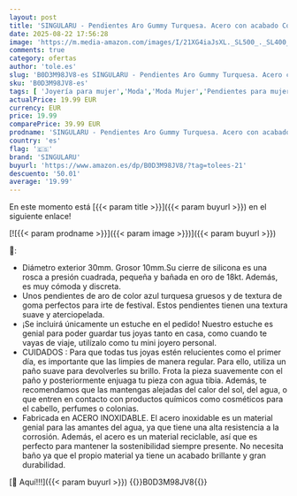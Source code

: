 ```yaml
---
layout: post
title: 'SINGULARU - Pendientes Aro Gummy Turquesa. Acero con acabado Color. Cierre de Silicona. Joyas para Mujer'
date: 2025-08-22 17:56:28
image: 'https://m.media-amazon.com/images/I/21XG4iaJsXL._SL500_._SL400_.jpg'
comments: true
category: ofertas
author: 'tole.es'
slug: 'B0D3M98JV8-es SINGULARU - Pendientes Aro Gummy Turquesa. Acero con...'
sku: 'B0D3M98JV8-es'
tags: [ 'Joyería para mujer','Moda','Moda Mujer','Pendientes para mujer','singularu','🇪🇸', ]
actualPrice: 19.99 EUR
currency: EUR
price: 19.99
comparePrice: 39.99 EUR
prodname: 'SINGULARU - Pendientes Aro Gummy Turquesa. Acero con acabado Color. Cierre de Silicona. Joyas para Mujer'
country: 'es'
flag: '🇪🇸'
brand: 'SINGULARU'
buyurl: 'https://www.amazon.es/dp/B0D3M98JV8/?tag=tolees-21'
descuento: '50.01'
average: '19.99'
---
```


En este momento está [{{< param title >}}]({{< param buyurl >}}) en el siguiente enlace!

[![{{< param prodname >}}]({{< param image >}})]({{< param buyurl >}})

🔎:

- Diámetro exterior 30mm. Grosor 10mm.Su cierre de silicona es una rosca a presión cuadrada, pequeña y bañada en oro de 18kt. Además, es muy cómoda y discreta.
- Unos pendientes de aro de color azul turquesa gruesos y de textura de goma perfectos para irte de festival. Estos pendientes tienen una textura suave y aterciopelada.
- ¡Se incluirá únicamente un estuche en el pedido! Nuestro estuche es genial para poder guardar tus joyas tanto en casa, como cuando te vayas de viaje, utilízalo como tu mini joyero personal.
- CUIDADOS : Para que todas tus joyas estén relucientes como el primer día, es importante que las limpies de manera regular. Para ello, utiliza un paño suave para devolverles su brillo. Frota la pieza suavemente con el paño y posteriormente enjuaga tu pieza con agua tibia. Además, te recomendamos que las mantengas alejadas del calor del sol, del agua, o que entren en contacto con productos químicos como cosméticos para el cabello, perfumes o colonias.
- Fabricada en ACERO INOXIDABLE. El acero inoxidable es un material genial para las amantes del agua, ya que tiene una alta resistencia a la corrosión. Además, el acero es un material reciclable, así que es perfecto para mantener la sostenibilidad siempre presente. No necesita baño ya que el propio material ya tiene un acabado brillante y gran durabilidad.

[🛒 Aquí!!!]({{< param buyurl >}})
{{<world>}}B0D3M98JV8{{</world>}}
